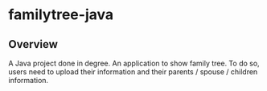 # familytree-java

## Overview
A Java project done in degree.
An application to show family tree. 
To do so, users need to upload their information and their parents / spouse / children information.
